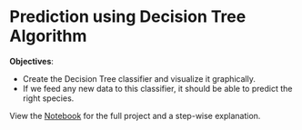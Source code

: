 # Prediction using Decision Tree Algorithm

**Objectives**:

- Create the Decision Tree classifier and visualize it graphically.
- If we feed any new data to this classifier, it should be able to predict the right species.

View the [Notebook](https://github.com/You-sha/Prediction-using-Decision-Tree/blob/main/Notebook.ipynb) for the full project and a step-wise explanation.
